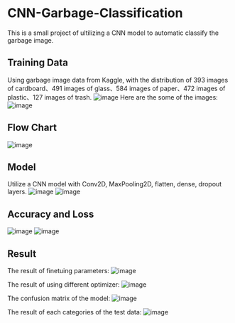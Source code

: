 # CNN-Garbage-Classification
This is a small project of ultilizing a CNN model to automatic classify the garbage image.

## Training Data
Using garbage image data from Kaggle, with the distribution of 393 images of cardboard、491 images of glass、584 images of paper、472 images of plastic、127 images of trash.
![image](https://github.com/timmy168/CNN-Garbage-Classification/blob/main/Picture/garbage_distribution.png)
Here are the some of the images:
![image](https://github.com/timmy168/CNN-Garbage-Classification/blob/main/Picture/picture.png)

## Flow Chart
![image](https://github.com/timmy168/CNN-Garbage-Classification/blob/main/Picture/system.png)

## Model
Utilize a CNN model with Conv2D, MaxPooling2D, flatten, dense, dropout layers.
![image](https://github.com/timmy168/CNN-Garbage-Classification/blob/main/Picture/model_visual.png)
![image](https://github.com/timmy168/CNN-Garbage-Classification/blob/main/Picture/model_vector.png)

## Accuracy and Loss
![image](https://github.com/timmy168/CNN-Garbage-Classification/blob/main/Picture/accuracy.png)
![image](https://github.com/timmy168/CNN-Garbage-Classification/blob/main/Picture/loss.png)

## Result
The result of finetuing parameters:
![image](https://github.com/timmy168/CNN-Garbage-Classification/blob/main/Picture/result.png)

The result of using different optimizer:
![image](https://github.com/timmy168/CNN-Garbage-Classification/blob/main/Picture/result_2.png)

The confusion matrix of the model:
![image](https://github.com/timmy168/CNN-Garbage-Classification/blob/main/Picture/confusion_matrix.png)

The result of each categories of the test data:
![image](https://github.com/timmy168/CNN-Garbage-Classification/blob/main/Picture/predict.png)
